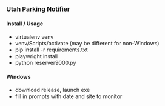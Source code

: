 ### Utah Parking Notifier

#### Install / Usage
- virtualenv venv
- venv/Scripts/activate (may be different for non-Windows)
- pip install -r requirements.txt
- playwright install
- python reserver9000.py

#### Windows
- download release, launch exe
- fill in prompts with date and site to monitor